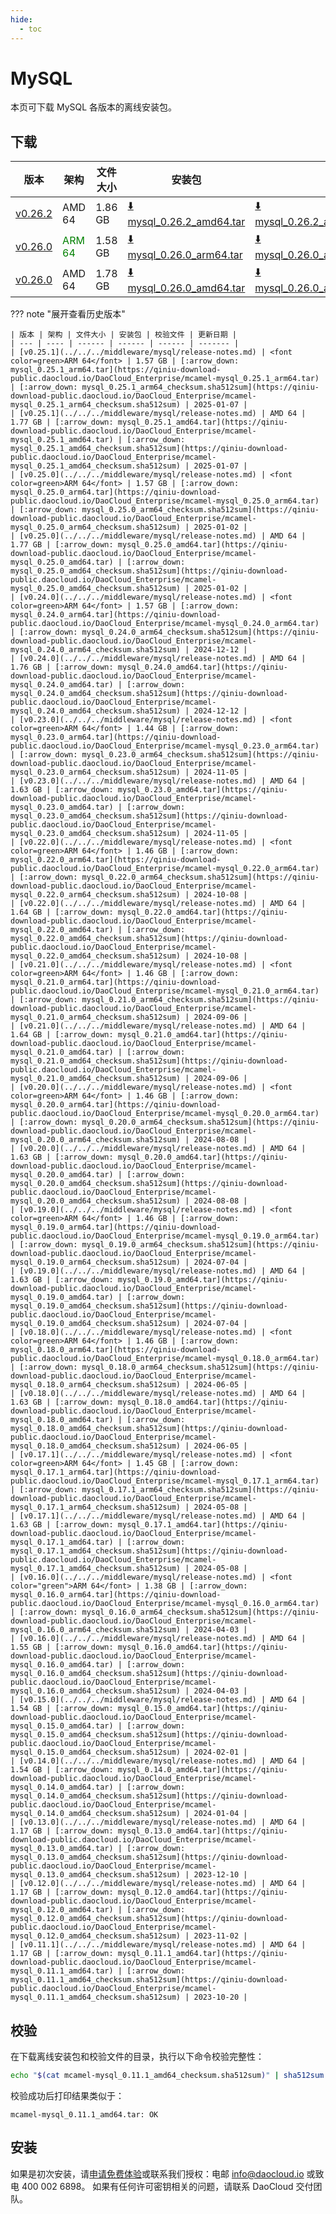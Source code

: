 ```yaml
---
hide:
  - toc
---
```


# MySQL

本页可下载 MySQL 各版本的离线安装包。

## 下载

| 版本 | 架构 | 文件大小 | 安装包 | 校验文件 | 更新日期 |
| --- | ---- | ------ | ------ | ------ | ------- |
| [v0.26.2](../../../middleware/mysql/release-notes.md) | AMD 64 | 1.86 GB | [:arrow_down: mysql_0.26.2_amd64.tar](https://qiniu-download-public.daocloud.io/DaoCloud_Enterprise/mcamel-mysql_0.26.2_amd64.tar) | [:arrow_down: mysql_0.26.2_amd64_checksum.sha512sum](https://qiniu-download-public.daocloud.io/DaoCloud_Enterprise/mcamel-mysql_0.26.2_amd64_checksum.sha512sum) | 2025-05-13 |
| [v0.26.0](../../../middleware/mysql/release-notes.md) | <font color=green>ARM 64</font> | 1.58 GB | [:arrow_down: mysql_0.26.0_arm64.tar](https://qiniu-download-public.daocloud.io/DaoCloud_Enterprise/mcamel-mysql_0.26.0_arm64.tar) | [:arrow_down: mysql_0.26.0_arm64_checksum.sha512sum](https://qiniu-download-public.daocloud.io/DaoCloud_Enterprise/mcamel-mysql_0.26.0_arm64_checksum.sha512sum) | 2025-03-11 |
| [v0.26.0](../../../middleware/mysql/release-notes.md) | AMD 64 | 1.78 GB | [:arrow_down: mysql_0.26.0_amd64.tar](https://qiniu-download-public.daocloud.io/DaoCloud_Enterprise/mcamel-mysql_0.26.0_amd64.tar) | [:arrow_down: mysql_0.26.0_amd64_checksum.sha512sum](https://qiniu-download-public.daocloud.io/DaoCloud_Enterprise/mcamel-mysql_0.26.0_amd64_checksum.sha512sum) | 2025-03-11 |

??? note "展开查看历史版本"

    | 版本 | 架构 | 文件大小 | 安装包 | 校验文件 | 更新日期 |
    | --- | ---- | ------ | ------ | ------ | ------- |
    | [v0.25.1](../../../middleware/mysql/release-notes.md) | <font color=green>ARM 64</font> | 1.57 GB | [:arrow_down: mysql_0.25.1_arm64.tar](https://qiniu-download-public.daocloud.io/DaoCloud_Enterprise/mcamel-mysql_0.25.1_arm64.tar) | [:arrow_down: mysql_0.25.1_arm64_checksum.sha512sum](https://qiniu-download-public.daocloud.io/DaoCloud_Enterprise/mcamel-mysql_0.25.1_arm64_checksum.sha512sum) | 2025-01-07 |
    | [v0.25.1](../../../middleware/mysql/release-notes.md) | AMD 64 | 1.77 GB | [:arrow_down: mysql_0.25.1_amd64.tar](https://qiniu-download-public.daocloud.io/DaoCloud_Enterprise/mcamel-mysql_0.25.1_amd64.tar) | [:arrow_down: mysql_0.25.1_amd64_checksum.sha512sum](https://qiniu-download-public.daocloud.io/DaoCloud_Enterprise/mcamel-mysql_0.25.1_amd64_checksum.sha512sum) | 2025-01-07 |
    | [v0.25.0](../../../middleware/mysql/release-notes.md) | <font color=green>ARM 64</font> | 1.57 GB | [:arrow_down: mysql_0.25.0_arm64.tar](https://qiniu-download-public.daocloud.io/DaoCloud_Enterprise/mcamel-mysql_0.25.0_arm64.tar) | [:arrow_down: mysql_0.25.0_arm64_checksum.sha512sum](https://qiniu-download-public.daocloud.io/DaoCloud_Enterprise/mcamel-mysql_0.25.0_arm64_checksum.sha512sum) | 2025-01-02 |
    | [v0.25.0](../../../middleware/mysql/release-notes.md) | AMD 64 | 1.77 GB | [:arrow_down: mysql_0.25.0_amd64.tar](https://qiniu-download-public.daocloud.io/DaoCloud_Enterprise/mcamel-mysql_0.25.0_amd64.tar) | [:arrow_down: mysql_0.25.0_amd64_checksum.sha512sum](https://qiniu-download-public.daocloud.io/DaoCloud_Enterprise/mcamel-mysql_0.25.0_amd64_checksum.sha512sum) | 2025-01-02 |
    | [v0.24.0](../../../middleware/mysql/release-notes.md) | <font color=green>ARM 64</font> | 1.57 GB | [:arrow_down: mysql_0.24.0_arm64.tar](https://qiniu-download-public.daocloud.io/DaoCloud_Enterprise/mcamel-mysql_0.24.0_arm64.tar) | [:arrow_down: mysql_0.24.0_arm64_checksum.sha512sum](https://qiniu-download-public.daocloud.io/DaoCloud_Enterprise/mcamel-mysql_0.24.0_arm64_checksum.sha512sum) | 2024-12-12 |
    | [v0.24.0](../../../middleware/mysql/release-notes.md) | AMD 64 | 1.76 GB | [:arrow_down: mysql_0.24.0_amd64.tar](https://qiniu-download-public.daocloud.io/DaoCloud_Enterprise/mcamel-mysql_0.24.0_amd64.tar) | [:arrow_down: mysql_0.24.0_amd64_checksum.sha512sum](https://qiniu-download-public.daocloud.io/DaoCloud_Enterprise/mcamel-mysql_0.24.0_amd64_checksum.sha512sum) | 2024-12-12 |
    | [v0.23.0](../../../middleware/mysql/release-notes.md) | <font color=green>ARM 64</font> | 1.44 GB | [:arrow_down: mysql_0.23.0_arm64.tar](https://qiniu-download-public.daocloud.io/DaoCloud_Enterprise/mcamel-mysql_0.23.0_arm64.tar) | [:arrow_down: mysql_0.23.0_arm64_checksum.sha512sum](https://qiniu-download-public.daocloud.io/DaoCloud_Enterprise/mcamel-mysql_0.23.0_arm64_checksum.sha512sum) | 2024-11-05 |
    | [v0.23.0](../../../middleware/mysql/release-notes.md) | AMD 64 | 1.63 GB | [:arrow_down: mysql_0.23.0_amd64.tar](https://qiniu-download-public.daocloud.io/DaoCloud_Enterprise/mcamel-mysql_0.23.0_amd64.tar) | [:arrow_down: mysql_0.23.0_amd64_checksum.sha512sum](https://qiniu-download-public.daocloud.io/DaoCloud_Enterprise/mcamel-mysql_0.23.0_amd64_checksum.sha512sum) | 2024-11-05 |
    | [v0.22.0](../../../middleware/mysql/release-notes.md) | <font color=green>ARM 64</font> | 1.46 GB | [:arrow_down: mysql_0.22.0_arm64.tar](https://qiniu-download-public.daocloud.io/DaoCloud_Enterprise/mcamel-mysql_0.22.0_arm64.tar) | [:arrow_down: mysql_0.22.0_arm64_checksum.sha512sum](https://qiniu-download-public.daocloud.io/DaoCloud_Enterprise/mcamel-mysql_0.22.0_arm64_checksum.sha512sum) | 2024-10-08 |
    | [v0.22.0](../../../middleware/mysql/release-notes.md) | AMD 64 | 1.64 GB | [:arrow_down: mysql_0.22.0_amd64.tar](https://qiniu-download-public.daocloud.io/DaoCloud_Enterprise/mcamel-mysql_0.22.0_amd64.tar) | [:arrow_down: mysql_0.22.0_amd64_checksum.sha512sum](https://qiniu-download-public.daocloud.io/DaoCloud_Enterprise/mcamel-mysql_0.22.0_amd64_checksum.sha512sum) | 2024-10-08 |
    | [v0.21.0](../../../middleware/mysql/release-notes.md) | <font color=green>ARM 64</font> | 1.46 GB | [:arrow_down: mysql_0.21.0_arm64.tar](https://qiniu-download-public.daocloud.io/DaoCloud_Enterprise/mcamel-mysql_0.21.0_arm64.tar) | [:arrow_down: mysql_0.21.0_arm64_checksum.sha512sum](https://qiniu-download-public.daocloud.io/DaoCloud_Enterprise/mcamel-mysql_0.21.0_arm64_checksum.sha512sum) | 2024-09-06 |
    | [v0.21.0](../../../middleware/mysql/release-notes.md) | AMD 64 | 1.64 GB | [:arrow_down: mysql_0.21.0_amd64.tar](https://qiniu-download-public.daocloud.io/DaoCloud_Enterprise/mcamel-mysql_0.21.0_amd64.tar) | [:arrow_down: mysql_0.21.0_amd64_checksum.sha512sum](https://qiniu-download-public.daocloud.io/DaoCloud_Enterprise/mcamel-mysql_0.21.0_amd64_checksum.sha512sum) | 2024-09-06 |
    | [v0.20.0](../../../middleware/mysql/release-notes.md) | <font color=green>ARM 64</font> | 1.46 GB | [:arrow_down: mysql_0.20.0_arm64.tar](https://qiniu-download-public.daocloud.io/DaoCloud_Enterprise/mcamel-mysql_0.20.0_arm64.tar) | [:arrow_down: mysql_0.20.0_arm64_checksum.sha512sum](https://qiniu-download-public.daocloud.io/DaoCloud_Enterprise/mcamel-mysql_0.20.0_arm64_checksum.sha512sum) | 2024-08-08 |
    | [v0.20.0](../../../middleware/mysql/release-notes.md) | AMD 64 | 1.63 GB | [:arrow_down: mysql_0.20.0_amd64.tar](https://qiniu-download-public.daocloud.io/DaoCloud_Enterprise/mcamel-mysql_0.20.0_amd64.tar) | [:arrow_down: mysql_0.20.0_amd64_checksum.sha512sum](https://qiniu-download-public.daocloud.io/DaoCloud_Enterprise/mcamel-mysql_0.20.0_amd64_checksum.sha512sum) | 2024-08-08 |
    | [v0.19.0](../../../middleware/mysql/release-notes.md) | <font color=green>ARM 64</font> | 1.46 GB | [:arrow_down: mysql_0.19.0_arm64.tar](https://qiniu-download-public.daocloud.io/DaoCloud_Enterprise/mcamel-mysql_0.19.0_arm64.tar) | [:arrow_down: mysql_0.19.0_arm64_checksum.sha512sum](https://qiniu-download-public.daocloud.io/DaoCloud_Enterprise/mcamel-mysql_0.19.0_arm64_checksum.sha512sum) | 2024-07-04 |
    | [v0.19.0](../../../middleware/mysql/release-notes.md) | AMD 64 | 1.63 GB | [:arrow_down: mysql_0.19.0_amd64.tar](https://qiniu-download-public.daocloud.io/DaoCloud_Enterprise/mcamel-mysql_0.19.0_amd64.tar) | [:arrow_down: mysql_0.19.0_amd64_checksum.sha512sum](https://qiniu-download-public.daocloud.io/DaoCloud_Enterprise/mcamel-mysql_0.19.0_amd64_checksum.sha512sum) | 2024-07-04 |
    | [v0.18.0](../../../middleware/mysql/release-notes.md) | <font color=green>ARM 64</font> | 1.46 GB | [:arrow_down: mysql_0.18.0_arm64.tar](https://qiniu-download-public.daocloud.io/DaoCloud_Enterprise/mcamel-mysql_0.18.0_arm64.tar) | [:arrow_down: mysql_0.18.0_arm64_checksum.sha512sum](https://qiniu-download-public.daocloud.io/DaoCloud_Enterprise/mcamel-mysql_0.18.0_arm64_checksum.sha512sum) | 2024-06-05 |
    | [v0.18.0](../../../middleware/mysql/release-notes.md) | AMD 64 | 1.63 GB | [:arrow_down: mysql_0.18.0_amd64.tar](https://qiniu-download-public.daocloud.io/DaoCloud_Enterprise/mcamel-mysql_0.18.0_amd64.tar) | [:arrow_down: mysql_0.18.0_amd64_checksum.sha512sum](https://qiniu-download-public.daocloud.io/DaoCloud_Enterprise/mcamel-mysql_0.18.0_amd64_checksum.sha512sum) | 2024-06-05 |
    | [v0.17.1](../../../middleware/mysql/release-notes.md) | <font color=green>ARM 64</font> | 1.45 GB | [:arrow_down: mysql_0.17.1_arm64.tar](https://qiniu-download-public.daocloud.io/DaoCloud_Enterprise/mcamel-mysql_0.17.1_arm64.tar) | [:arrow_down: mysql_0.17.1_arm64_checksum.sha512sum](https://qiniu-download-public.daocloud.io/DaoCloud_Enterprise/mcamel-mysql_0.17.1_arm64_checksum.sha512sum) | 2024-05-08 |
    | [v0.17.1](../../../middleware/mysql/release-notes.md) | AMD 64 | 1.63 GB | [:arrow_down: mysql_0.17.1_amd64.tar](https://qiniu-download-public.daocloud.io/DaoCloud_Enterprise/mcamel-mysql_0.17.1_amd64.tar) | [:arrow_down: mysql_0.17.1_amd64_checksum.sha512sum](https://qiniu-download-public.daocloud.io/DaoCloud_Enterprise/mcamel-mysql_0.17.1_amd64_checksum.sha512sum) | 2024-05-08 |
    | [v0.16.0](../../../middleware/mysql/release-notes.md) | <font color="green">ARM 64</font> | 1.38 GB | [:arrow_down: mysql_0.16.0_arm64.tar](https://qiniu-download-public.daocloud.io/DaoCloud_Enterprise/mcamel-mysql_0.16.0_arm64.tar) | [:arrow_down: mysql_0.16.0_arm64_checksum.sha512sum](https://qiniu-download-public.daocloud.io/DaoCloud_Enterprise/mcamel-mysql_0.16.0_arm64_checksum.sha512sum) | 2024-04-03 |
    | [v0.16.0](../../../middleware/mysql/release-notes.md) | AMD 64 | 1.55 GB | [:arrow_down: mysql_0.16.0_amd64.tar](https://qiniu-download-public.daocloud.io/DaoCloud_Enterprise/mcamel-mysql_0.16.0_amd64.tar) | [:arrow_down: mysql_0.16.0_amd64_checksum.sha512sum](https://qiniu-download-public.daocloud.io/DaoCloud_Enterprise/mcamel-mysql_0.16.0_amd64_checksum.sha512sum) | 2024-04-03 |
    | [v0.15.0](../../../middleware/mysql/release-notes.md) | AMD 64 | 1.54 GB | [:arrow_down: mysql_0.15.0_amd64.tar](https://qiniu-download-public.daocloud.io/DaoCloud_Enterprise/mcamel-mysql_0.15.0_amd64.tar) | [:arrow_down: mysql_0.15.0_amd64_checksum.sha512sum](https://qiniu-download-public.daocloud.io/DaoCloud_Enterprise/mcamel-mysql_0.15.0_amd64_checksum.sha512sum) | 2024-02-01 |
    | [v0.14.0](../../../middleware/mysql/release-notes.md) | AMD 64 | 1.54 GB | [:arrow_down: mysql_0.14.0_amd64.tar](https://qiniu-download-public.daocloud.io/DaoCloud_Enterprise/mcamel-mysql_0.14.0_amd64.tar) | [:arrow_down: mysql_0.14.0_amd64_checksum.sha512sum](https://qiniu-download-public.daocloud.io/DaoCloud_Enterprise/mcamel-mysql_0.14.0_amd64_checksum.sha512sum) | 2024-01-04 |
    | [v0.13.0](../../../middleware/mysql/release-notes.md) | AMD 64 | 1.17 GB | [:arrow_down: mysql_0.13.0_amd64.tar](https://qiniu-download-public.daocloud.io/DaoCloud_Enterprise/mcamel-mysql_0.13.0_amd64.tar) | [:arrow_down: mysql_0.13.0_amd64_checksum.sha512sum](https://qiniu-download-public.daocloud.io/DaoCloud_Enterprise/mcamel-mysql_0.13.0_amd64_checksum.sha512sum) | 2023-12-10 |
    | [v0.12.0](../../../middleware/mysql/release-notes.md) | AMD 64 | 1.17 GB | [:arrow_down: mysql_0.12.0_amd64.tar](https://qiniu-download-public.daocloud.io/DaoCloud_Enterprise/mcamel-mysql_0.12.0_amd64.tar) | [:arrow_down: mysql_0.12.0_amd64_checksum.sha512sum](https://qiniu-download-public.daocloud.io/DaoCloud_Enterprise/mcamel-mysql_0.12.0_amd64_checksum.sha512sum) | 2023-11-02 |
    | [v0.11.1](../../../middleware/mysql/release-notes.md) | AMD 64 | 1.17 GB | [:arrow_down: mysql_0.11.1_amd64.tar](https://qiniu-download-public.daocloud.io/DaoCloud_Enterprise/mcamel-mysql_0.11.1_amd64.tar) | [:arrow_down: mysql_0.11.1_amd64_checksum.sha512sum](https://qiniu-download-public.daocloud.io/DaoCloud_Enterprise/mcamel-mysql_0.11.1_amd64_checksum.sha512sum) | 2023-10-20 |

## 校验

在下载离线安装包和校验文件的目录，执行以下命令校验完整性：

```sh
echo "$(cat mcamel-mysql_0.11.1_amd64_checksum.sha512sum)" | sha512sum -c
```

校验成功后打印结果类似于：

```none
mcamel-mysql_0.11.1_amd64.tar: OK
```

## 安装

如果是初次安装，请[申请免费体验](../../../dce/license0.md)或联系我们授权：电邮 info@daocloud.io 或致电 400 002 6898。
如果有任何许可密钥相关的问题，请联系 DaoCloud 交付团队。